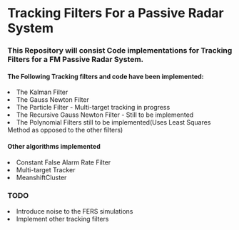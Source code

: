 # Tracking Filters For a Passive Radar System

### This Repository will consist Code implementations for Tracking Filters for a FM Passive Radar System.<br>


#### The Following Tracking filters and code have been implemented:
<li>The Kalman Filter</li>
<li>The Gauss Newton Filter</li>
<li>The Particle Filter - Multi-target tracking in progress </li>
<li>The Recursive Gauss Newton Filter - Still to be implemented</li>
<li>The Polynomial Filters still to be implemented(Uses Least Squares Method as opposed to the other filters)</li>


#### Other algorithms implemented
<li>Constant False Alarm Rate Filter </li>
<li>Multi-target Tracker</li>
<li>MeanshiftCluster</li>

### TODO
<li>Introduce noise to the FERS simulations </li>
<li>Implement other tracking filters </li>
